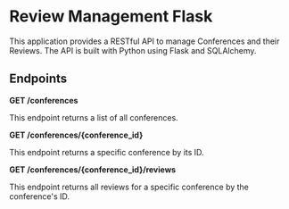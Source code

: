 # Review Management Flask

This application provides a RESTful API to manage Conferences and their Reviews. The API is built with Python using Flask and SQLAlchemy.

## Endpoints

**GET /conferences**

This endpoint returns a list of all conferences.

**GET /conferences/{conference_id}**

This endpoint returns a specific conference by its ID.

**GET /conferences/{conference_id}/reviews**

This endpoint returns all reviews for a specific conference by the conference's ID.

